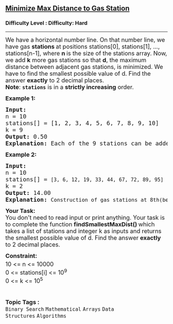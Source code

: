 <h2><a href="https://www.geeksforgeeks.org/problems/minimize-max-distance-to-gas-station/0">Minimize Max Distance to Gas Station</a></h2><h3>Difficulty Level : Difficulty: Hard</h3><hr><div class="problems_problem_content__Xm_eO"><p><span style="font-size: 18px;">We have a horizontal number line. On that number line, we have gas <strong>stations </strong>at positions stations[0], stations[1], ..., stations[n-1], where <strong>n </strong>is the&nbsp;size of the stations array. Now, we add <strong>k</strong> more gas stations so that <strong>d</strong>, the maximum distance between adjacent gas stations, is minimized. We have to find the smallest possible value of d. Find the answer <strong>exactly</strong> to 2 decimal places.<br><strong>Note</strong>:&nbsp;</span><strong style="font-size: 18px;"><code>stations</code></strong><span style="font-size: 18px;"> is in a </span><strong style="font-size: 18px;">strictly increasing</strong><span style="font-size: 18px;"> order.</span></p>
<p><span style="font-size: 18px;"><strong>Example 1:</strong></span></p>
<pre><span style="font-size: 18px;"><strong>Input:
</strong>n = 10</span>
<span style="font-size: 18px;">stations[] = [1, 2, 3, 4, 5, 6, 7, 8, 9, 10]</span>
<span style="font-size: 18px;">k = 9</span>
<span style="font-size: 18px;"><strong>Output:</strong> 0.50</span>
<span style="font-size: 18px;"><strong>Explanation: </strong>Each of the 9 stations can be added mid way between all the existing adjacent stations.</span></pre>
<p><span style="font-size: 18px;"><strong>Example 2:</strong></span></p>
<pre><span style="font-size: 18px;"><strong>Input:
</strong>n = 10</span>
<span style="font-size: 18px;">stations[] = <code>[3, 6, 12, 19, 33, 44, 67, 72, 89, 95]</code></span> <br><span style="font-size: 18px;">k = 2</span> <br><span style="font-size: 18px;"><strong>Output:</strong> 14.00</span> <br><span style="font-size: 18px;"><strong>Explanation: </strong></span><span style="font-size: 12pt;">Construction of gas stations at 8th(between 72 and 89) and 6th(between 44 and 67) locations.</span></pre>
<p><span style="font-size: 18px;"><strong>Your Task:</strong><br>You don't need to read input or print anything. Your task is to complete the function&nbsp;<strong>findSmallestMaxDist()&nbsp;</strong>which takes a list of stations and integer k as inputs and returns the smallest possible value of d. Find the answer <strong>exactly</strong> to 2 decimal places.</span></p>
<p><span style="font-size: 18px;"><strong>Constraint:</strong><br>10 &lt;= n &lt;= 10000<sup>&nbsp;</sup><br>0 &lt;= stations[i] &lt;= 10<sup>9&nbsp;</sup><br>0 &lt;= k &lt;= 10<sup>5</sup></span></p></div><br><p><span style=font-size:18px><strong>Topic Tags : </strong><br><code>Binary Search</code>&nbsp;<code>Mathematical</code>&nbsp;<code>Arrays</code>&nbsp;<code>Data Structures</code>&nbsp;<code>Algorithms</code>&nbsp;